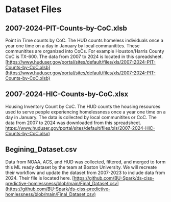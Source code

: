 # Dataset Files

## 2007-2024-PIT-Counts-by-CoC.xlsb
Point in Time counts by CoC. The HUD counts homeless individuals once a year one time on a day in January by local communitites. These communitites are organized into CoCs. For example Houston/Harris County CoC is TX-600. The data from 2007 to 2024 is located in this spreadsheet.
[https://www.huduser.gov/portal/sites/default/files/xls/2007-2024-PIT-Counts-by-CoC.xlsb](https://www.huduser.gov/portal/sites/default/files/xls/2007-2024-PIT-Counts-by-CoC.xlsb)

## 2007-2024-HIC-Counts-by-CoC.xlsx
Housing Inventory Count by CoC. The HUD counts the housing resources used to serve people experiencing homelessness once a year one time on a day in January. The data is collected by local communitites or CoC. The data from 2007 to 2024 was downloaded from this spreadsheet.
[https://www.huduser.gov/portal/sites/default/files/xls/2007-2024-HIC-Counts-by-CoC.xlsx)](https://www.huduser.gov/portal/sites/default/files/xls/2007-2024-HIC-Counts-by-CoC.xlsx)

## Begining_Dataset.csv
Data from NOAA, ACS, and HUD was collected, filtered, and merged to form this ML ready dataset by the team at Boston University. We will recreate their workflow and update the dataset from 2007-2023 to include data from 2024. Their file is located here. 
[https://github.com/BU-Spark/ds-ciss-predictive-homlessness/blob/main/Final_Dataset.csv](https://github.com/BU-Spark/ds-ciss-predictive-homlessness/blob/main/Final_Dataset.csv)
